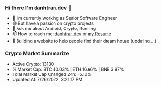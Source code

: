 ### Hi there I'm danhtran.dev 👋

- 🔭 I’m currently working as Senior Software Engineer
- 😄 But have a passion on crypto projects
- 💬 Ask me about Android, Crypto, Running 
- 📫 How to reach me: <a href="https://danhtran.dev" target="_blank">danhtran.dev</a> or <a href="Developer-Resume.pdf" target="_blank">my Resume</a>
- 🌱 Building a website to help people find their dream house (updating ...)

### Crypto Market Summarize
- Active Crypto: 13130
- % Market Cap: BTC 40.03% | ETH 16.66% | BNB 3.97%
- Total Market Cap Changed 24h: -5.10%
- Updated At: 7/26/2022, 3:21:17 PM
